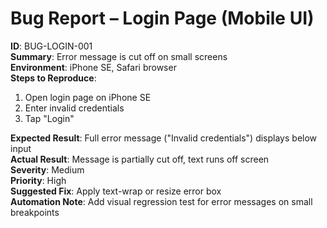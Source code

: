 # Bug Report – Login Page (Mobile UI)

**ID**: BUG-LOGIN-001  
**Summary**: Error message is cut off on small screens  
**Environment**: iPhone SE, Safari browser  
**Steps to Reproduce**:
1. Open login page on iPhone SE
2. Enter invalid credentials
3. Tap "Login"

**Expected Result**: Full error message ("Invalid credentials") displays below input  
**Actual Result**: Message is partially cut off, text runs off screen  
**Severity**: Medium  
**Priority**: High  
**Suggested Fix**: Apply text-wrap or resize error box  
**Automation Note**: Add visual regression test for error messages on small breakpoints
